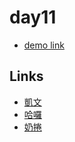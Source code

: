 # day11

- [demo link](https://rabbittee.github.io/JavaScript30/day11)

## Links

- [凱文](https://rabbittee.github.io/JavaScript30/day11/kevin/)
- [哈囉](https://rabbittee.github.io/JavaScript30/day11/kirby/)
- [奶捲](https://rabbittee.github.io/JavaScript30/day11/recoil/)
